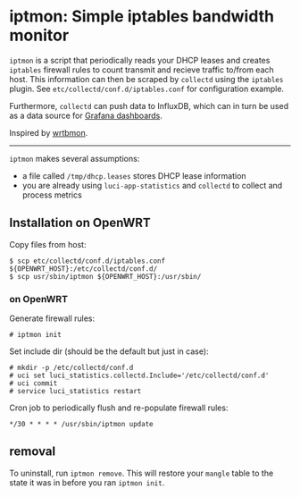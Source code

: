 # iptmon: Simple iptables bandwidth monitor

`iptmon` is a script that periodically reads your DHCP leases and creates `iptables` firewall rules to count transmit and recieve traffic to/from each host.
This information can then be scraped by `collectd` using the `iptables` plugin. See `etc/collectd/conf.d/iptables.conf` for configuration example.

Furthermore, `collectd` can push data to InfluxDB, which can in turn be used as a data source for [Grafana dashboards](https://github.com/oofnikj/docker-openwrt/tree/master/monitoring).

Inspired by [wrtbmon](https://github.com/pyrovski/wrtbwmon).

---

`iptmon` makes several assumptions:
* a file called `/tmp/dhcp.leases` stores DHCP lease information
* you are already using `luci-app-statistics` and `collectd` to collect and process metrics


## Installation on OpenWRT
Copy files from host:
```
$ scp etc/collectd/conf.d/iptables.conf ${OPENWRT_HOST}:/etc/collectd/conf.d/
$ scp usr/sbin/iptmon ${OPENWRT_HOST}:/usr/sbin/
```

### on OpenWRT

Generate firewall rules:
```
# iptmon init
```

Set include dir (should be the default but just in case):
```
# mkdir -p /etc/collectd/conf.d
# uci set luci_statistics.collectd.Include='/etc/collectd/conf.d'
# uci commit
# service luci_statistics restart
```

Cron job to periodically flush and re-populate firewall rules:
```
*/30 * * * * /usr/sbin/iptmon update
```

## removal
To uninstall, run `iptmon remove`. This will restore your `mangle` table to the state it was in before you ran `iptmon init`.